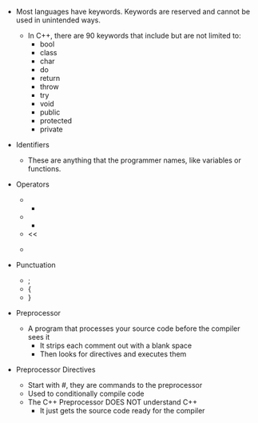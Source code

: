 - Most languages have keywords. Keywords are reserved and cannot be used in unintended ways. 
	- In C++, there are 90 keywords that include but are not limited to: 
		- bool
		- class
		- char
		- do
		- return
		- throw
		- try
		- void
		- public
		- protected
		- private

- Identifiers
	-  These are anything that the programmer names, like variables or functions. 

- Operators
	- - 
	- + 
	- <<
	- >>

- Punctuation 
	- ; 
	- {
	- }

- Preprocessor 
	- A program that processes your source code before the compiler sees it
		- It strips each comment out with a blank space
		- Then looks for directives and executes them

- Preprocessor Directives
	- Start with #, they are commands to the preprocessor
	- Used to conditionally compile code 
	- The C++ Preprocessor DOES NOT understand C++ 
		- It just gets the source code ready for the compiler

